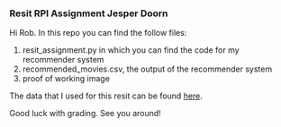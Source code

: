 ### Resit RPI Assignment Jesper Doorn

Hi Rob. In this repo you can find the follow files:

1. resit_assignment.py in which you can find the code for my recommender system
2. recommended_movies.csv, the output of the recommender system
3. proof of working image

The data that I used for this resit can be found [here](https://dlo.mijnhva.nl/d2l/le/content/349047/viewContent/892959/View).

Good luck with grading. See you around!
